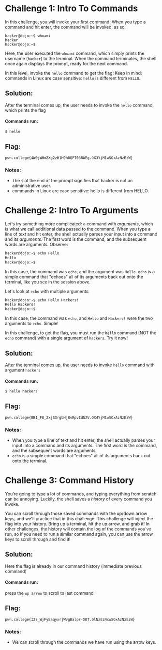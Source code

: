 
# Challenge 1: Intro To Commands

In this challenge, you will invoke your first command!
When you type a command and hit enter, the command will be invoked, as so:

```console
hacker@dojo:~$ whoami
hacker
hacker@dojo:~$
```

Here, the user executed the `whoami` command, which simply prints the username (`hacker`) to the terminal.
When the command terminates, the shell once again displays the prompt, ready for the next command.

In this level, invoke the `hello` command to get the flag!
Keep in mind: commands in Linux are case sensitive: `hello` is different from `HELLO`.

## Solution:

After the terminal comes up, the user needs to invoke the `hello` command, which prints the flag

#### Commands run: 

```sh
$ hello
```

## Flag: 

```
pwn.college{4W0jWHmZXg2zH1H9h0QPT03RWEg.QX3YjM1wSOxAzNzEzW}
```

### Notes:

- The `$` at the end of the prompt signifies that hacker is not an administrative user.
- commands in Linux are case sensitive: hello is different from HELLO.

# Challenge 2: Intro To Arguments

Let's try something more complicated: a command with _arguments_, which is what we call additional data passed to the command.
When you type a line of text and hit enter, the shell actually parses your input into a command and its _arguments_.
The first word is the command, and the subsequent words are arguments.
Observe:

```sh
hacker@dojo:~$ echo Hello
Hello
hacker@dojo:~$
```

In this case, the command was `echo`, and the argument was `Hello`.
`echo` is a simple command that "echoes" all of its arguments back out onto the terminal, like you see in the session above.

Let's look at `echo` with multiple arguments:

```sh
hacker@dojo:~$ echo Hello Hackers!
Hello Hackers!
hacker@dojo:~$
```

In this case, the command was `echo`, and `Hello` and `Hackers!` were the two arguments to `echo`.
Simple!

In this challenge, to get the flag, you must run the `hello` command (NOT the `echo` command) with a single argument of `hackers`.
Try it now!

## Solution:

After the terminal comes up, the user needs to invoke `hello` command with argument `hackers`

#### Commands run: 

```sh
$ hello hackers
```

## Flag: 

```
pwn.college{8B1_F8_2xjSXrgbHj8vRpvIdNZV.QX4YjM1wSOxAzNzEzW}
```

### Notes:

- When you type a line of text and hit enter, the shell actually parses your input into a command and its arguments. The first word is the command, and the subsequent words are arguments.
- `echo` is a simple command that "echoes" all of its arguments back out onto the terminal.

# Challenge 3: Command History

You're going to type a lot of commands, and typing everything from scratch can be annoying.
Luckily, the shell saves a _history_ of every command you invoke.

You can scroll through those saved commands with the up/down arrow keys, and we'll practice that in this challenge.
This challenge will inject the flag into your history.
Bring up a terminal, hit the up arrow, and grab it!
In other challenges, the history will contain the log of the commands you've run, so if you need to run a similar command again, you can use the arrow keys to scroll through and find it!


## Solution:

Here the flag is already in our command history (immediate previous command)

#### Commands run:

press the `up arrow` to scroll to last command

## Flag: 

```
pwn.college{I2z_WjFyEaqyxrjWvgBalpr-XBT.0lNzEzNxwSOxAzNzEzW}
```

### Notes:

- We can scroll through the commands we have run using the arrow keys.
